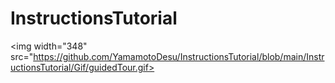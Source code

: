 # InstructionsTutorial

<img width="348" src="https://github.com/YamamotoDesu/InstructionsTutorial/blob/main/InstructionsTutorial/Gif/guidedTour.gif>
